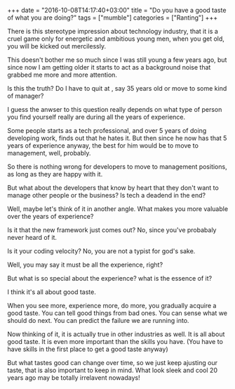 +++
date = "2016-10-08T14:17:40+03:00"
title = "Do you have a good taste of what you are doing?"
tags = ["mumble"]
categories = ["Ranting"]
+++

There is this stereotype impression about technology industry, that it is a cruel game only
for energetic and ambitious young men, when you get old, you will be kicked out mercilessly.

This doesn't bother me so much since I was still young a few years ago, but since now I am getting older it 
starts to act as a background noise that grabbed me more and more attention.

Is this the truth? Do I have to quit at , say 35 years old or move to some kind of manager?

I guess the anwser to this question really depends on what type of person you find yourself really are during all the
years of experience.

Some people starts as a tech professional, and over 5 years of doing developing work, finds out that he hates it.
But then since he now has that 5 years of experience anyway, the best for him would be to move to management, well, probably.

So there is nothing wrong for developers to move to management positions, as long as they are happy with it.

But what about the developers that know by heart that they don't want to manage other people or the business? Is tech a deadend in the end?

Well, maybe let's think of it in another angle. What makes you more valuable over the years of experience?

Is it that the new framework just comes out?
No, since you've probabaly never heard of it.

Is it your coding velocity?
No, you are not a typist for god's sake.

Well, you may say it must be all the experience, right?

But what is so special about the experience? what is the essence of it?

I think it's all about good taste.

When you see more, experience more, do more, you gradually acquire a good taste.
You can tell good things from bad ones. You can sense what we should do next.
You can predict the failure we are running into.

Now thinking of it, it is actually true in other industries as well. It is all about good taste. It is even more important than the skills you have.
(You have to have skills in the first place to get a good taste anyway)

But what tastes good can change over time, so we just keep ajusting our taste, that is also important to keep in mind.
What look sleek and cool 20 years ago may be totally irrelavent nowadays!
